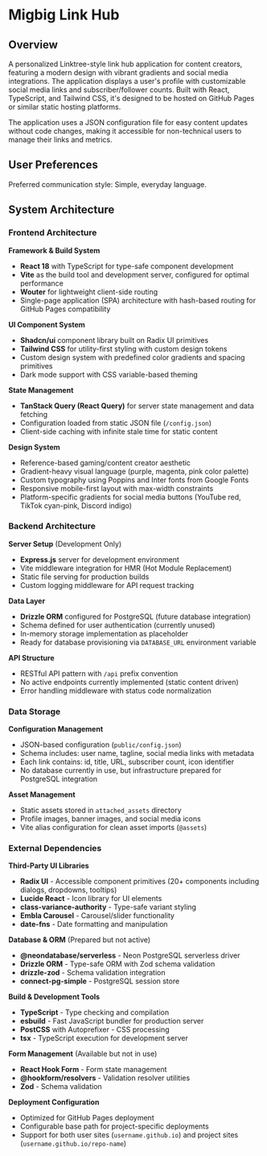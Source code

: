 # Migbig Link Hub

## Overview

A personalized Linktree-style link hub application for content creators, featuring a modern design with vibrant gradients and social media integrations. The application displays a user's profile with customizable social media links and subscriber/follower counts. Built with React, TypeScript, and Tailwind CSS, it's designed to be hosted on GitHub Pages or similar static hosting platforms.

The application uses a JSON configuration file for easy content updates without code changes, making it accessible for non-technical users to manage their links and metrics.

## User Preferences

Preferred communication style: Simple, everyday language.

## System Architecture

### Frontend Architecture

**Framework & Build System**
- **React 18** with TypeScript for type-safe component development
- **Vite** as the build tool and development server, configured for optimal performance
- **Wouter** for lightweight client-side routing
- Single-page application (SPA) architecture with hash-based routing for GitHub Pages compatibility

**UI Component System**
- **Shadcn/ui** component library built on Radix UI primitives
- **Tailwind CSS** for utility-first styling with custom design tokens
- Custom design system with predefined color gradients and spacing primitives
- Dark mode support with CSS variable-based theming

**State Management**
- **TanStack Query (React Query)** for server state management and data fetching
- Configuration loaded from static JSON file (`/config.json`)
- Client-side caching with infinite stale time for static content

**Design System**
- Reference-based gaming/content creator aesthetic
- Gradient-heavy visual language (purple, magenta, pink color palette)
- Custom typography using Poppins and Inter fonts from Google Fonts
- Responsive mobile-first layout with max-width constraints
- Platform-specific gradients for social media buttons (YouTube red, TikTok cyan-pink, Discord indigo)

### Backend Architecture

**Server Setup** (Development Only)
- **Express.js** server for development environment
- Vite middleware integration for HMR (Hot Module Replacement)
- Static file serving for production builds
- Custom logging middleware for API request tracking

**Data Layer**
- **Drizzle ORM** configured for PostgreSQL (future database integration)
- Schema defined for user authentication (currently unused)
- In-memory storage implementation as placeholder
- Ready for database provisioning via `DATABASE_URL` environment variable

**API Structure**
- RESTful API pattern with `/api` prefix convention
- No active endpoints currently implemented (static content driven)
- Error handling middleware with status code normalization

### Data Storage

**Configuration Management**
- JSON-based configuration (`public/config.json`)
- Schema includes: user name, tagline, social media links with metadata
- Each link contains: id, title, URL, subscriber count, icon identifier
- No database currently in use, but infrastructure prepared for PostgreSQL integration

**Asset Management**
- Static assets stored in `attached_assets` directory
- Profile images, banner images, and social media icons
- Vite alias configuration for clean asset imports (`@assets`)

### External Dependencies

**Third-Party UI Libraries**
- **Radix UI** - Accessible component primitives (20+ components including dialogs, dropdowns, tooltips)
- **Lucide React** - Icon library for UI elements
- **class-variance-authority** - Type-safe variant styling
- **Embla Carousel** - Carousel/slider functionality
- **date-fns** - Date formatting and manipulation

**Database & ORM** (Prepared but not active)
- **@neondatabase/serverless** - Neon PostgreSQL serverless driver
- **Drizzle ORM** - Type-safe ORM with Zod schema validation
- **drizzle-zod** - Schema validation integration
- **connect-pg-simple** - PostgreSQL session store

**Build & Development Tools**
- **TypeScript** - Type checking and compilation
- **esbuild** - Fast JavaScript bundler for production server
- **PostCSS** with Autoprefixer - CSS processing
- **tsx** - TypeScript execution for development server

**Form Management** (Available but not in use)
- **React Hook Form** - Form state management
- **@hookform/resolvers** - Validation resolver utilities
- **Zod** - Schema validation

**Deployment Configuration**
- Optimized for GitHub Pages deployment
- Configurable base path for project-specific deployments
- Support for both user sites (`username.github.io`) and project sites (`username.github.io/repo-name`)